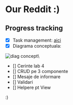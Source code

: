 # Our Reddit :)

## Progress tracking

- [x] Task management: [aici](https://github.com/mehanix/OurReddit/projects/2)
- [x] Diagrama conceptuala:

![diag concept](https://i.imgur.com/PuFr4QX.png)\

- [] Cerinte lab 4
- [] CRUD pe 3 componente
- [] Mesaje de informare
- [] Validari
- [] Helpere pt View

:)
